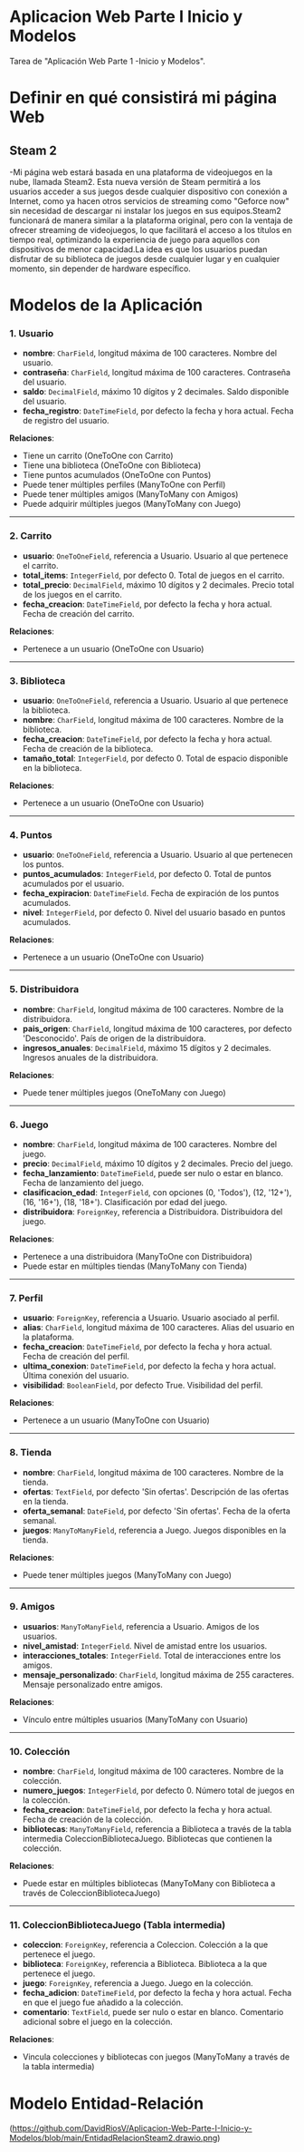 # Aplicacion Web Parte I Inicio y Modelos
Tarea de "Aplicación Web Parte 1 -Inicio y Modelos".

# Definir en qué consistirá mi página Web

## Steam  2

-Mi página web estará basada en una plataforma de videojuegos en la nube, llamada Steam2.
Esta nueva versión de Steam permitirá a los usuarios acceder a sus juegos desde cualquier dispositivo con conexión a Internet, como ya hacen otros servicios de streaming como "Geforce now" sin necesidad de descargar ni instalar los juegos en sus equipos.Steam2 funcionará de manera similar a la plataforma original, pero con la ventaja de ofrecer streaming de videojuegos, lo que facilitará el acceso a los títulos en tiempo real, optimizando la experiencia de juego para aquellos con dispositivos de menor capacidad.La idea es que los usuarios puedan disfrutar de su biblioteca de juegos desde cualquier lugar y en cualquier momento, sin depender de hardware específico.

# Modelos de la Aplicación

### 1. Usuario
- **nombre**: `CharField`, longitud máxima de 100 caracteres. Nombre del usuario.
- **contraseña**: `CharField`, longitud máxima de 100 caracteres. Contraseña del usuario.
- **saldo**: `DecimalField`, máximo 10 dígitos y 2 decimales. Saldo disponible del usuario.
- **fecha_registro**: `DateTimeField`, por defecto la fecha y hora actual. Fecha de registro del usuario.

**Relaciones**:
- Tiene un carrito (OneToOne con Carrito)
- Tiene una biblioteca (OneToOne con Biblioteca)
- Tiene puntos acumulados (OneToOne con Puntos)
- Puede tener múltiples perfiles (ManyToOne con Perfil)
- Puede tener múltiples amigos (ManyToMany con Amigos)
- Puede adquirir múltiples juegos (ManyToMany con Juego)

---

### 2. Carrito
- **usuario**: `OneToOneField`, referencia a Usuario. Usuario al que pertenece el carrito.
- **total_items**: `IntegerField`, por defecto 0. Total de juegos en el carrito.
- **total_precio**: `DecimalField`, máximo 10 dígitos y 2 decimales. Precio total de los juegos en el carrito.
- **fecha_creacion**: `DateTimeField`, por defecto la fecha y hora actual. Fecha de creación del carrito.

**Relaciones**:
- Pertenece a un usuario (OneToOne con Usuario)

---

### 3. Biblioteca
- **usuario**: `OneToOneField`, referencia a Usuario. Usuario al que pertenece la biblioteca.
- **nombre**: `CharField`, longitud máxima de 100 caracteres. Nombre de la biblioteca.
- **fecha_creacion**: `DateTimeField`, por defecto la fecha y hora actual. Fecha de creación de la biblioteca.
- **tamaño_total**: `IntegerField`, por defecto 0. Total de espacio disponible en la biblioteca.

**Relaciones**:
- Pertenece a un usuario (OneToOne con Usuario)

---

### 4. Puntos
- **usuario**: `OneToOneField`, referencia a Usuario. Usuario al que pertenecen los puntos.
- **puntos_acumulados**: `IntegerField`, por defecto 0. Total de puntos acumulados por el usuario.
- **fecha_expiracion**: `DateTimeField`. Fecha de expiración de los puntos acumulados.
- **nivel**: `IntegerField`, por defecto 0. Nivel del usuario basado en puntos acumulados.

**Relaciones**:
- Pertenece a un usuario (OneToOne con Usuario)

---

### 5. Distribuidora
- **nombre**: `CharField`, longitud máxima de 100 caracteres. Nombre de la distribuidora.
- **pais_origen**: `CharField`, longitud máxima de 100 caracteres, por defecto 'Desconocido'. País de origen de la distribuidora.
- **ingresos_anuales**: `DecimalField`, máximo 15 dígitos y 2 decimales. Ingresos anuales de la distribuidora.

**Relaciones**:
- Puede tener múltiples juegos (OneToMany con Juego)

---

### 6. Juego
- **nombre**: `CharField`, longitud máxima de 100 caracteres. Nombre del juego.
- **precio**: `DecimalField`, máximo 10 dígitos y 2 decimales. Precio del juego.
- **fecha_lanzamiento**: `DateTimeField`, puede ser nulo o estar en blanco. Fecha de lanzamiento del juego.
- **clasificacion_edad**: `IntegerField`, con opciones (0, 'Todos'), (12, '12+'), (16, '16+'), (18, '18+'). Clasificación por edad del juego.
- **distribuidora**: `ForeignKey`, referencia a Distribuidora. Distribuidora del juego.

**Relaciones**:
- Pertenece a una distribuidora (ManyToOne con Distribuidora)
- Puede estar en múltiples tiendas (ManyToMany con Tienda)

---

### 7. Perfil
- **usuario**: `ForeignKey`, referencia a Usuario. Usuario asociado al perfil.
- **alias**: `CharField`, longitud máxima de 100 caracteres. Alias del usuario en la plataforma.
- **fecha_creacion**: `DateTimeField`, por defecto la fecha y hora actual. Fecha de creación del perfil.
- **ultima_conexion**: `DateTimeField`, por defecto la fecha y hora actual. Última conexión del usuario.
- **visibilidad**: `BooleanField`, por defecto True. Visibilidad del perfil.

**Relaciones**:
- Pertenece a un usuario (ManyToOne con Usuario)

---

### 8. Tienda
- **nombre**: `CharField`, longitud máxima de 100 caracteres. Nombre de la tienda.
- **ofertas**: `TextField`, por defecto 'Sin ofertas'. Descripción de las ofertas en la tienda.
- **oferta_semanal**: `DateField`, por defecto 'Sin ofertas'. Fecha de la oferta semanal.
- **juegos**: `ManyToManyField`, referencia a Juego. Juegos disponibles en la tienda.

**Relaciones**:
- Puede tener múltiples juegos (ManyToMany con Juego)

---

### 9. Amigos
- **usuarios**: `ManyToManyField`, referencia a Usuario. Amigos de los usuarios.
- **nivel_amistad**: `IntegerField`. Nivel de amistad entre los usuarios.
- **interacciones_totales**: `IntegerField`. Total de interacciones entre los amigos.
- **mensaje_personalizado**: `CharField`, longitud máxima de 255 caracteres. Mensaje personalizado entre amigos.

**Relaciones**:
- Vínculo entre múltiples usuarios (ManyToMany con Usuario)

---

### 10. Colección
- **nombre**: `CharField`, longitud máxima de 100 caracteres. Nombre de la colección.
- **numero_juegos**: `IntegerField`, por defecto 0. Número total de juegos en la colección.
- **fecha_creacion**: `DateTimeField`, por defecto la fecha y hora actual. Fecha de creación de la colección.
- **bibliotecas**: `ManyToManyField`, referencia a Biblioteca a través de la tabla intermedia ColeccionBibliotecaJuego. Bibliotecas que contienen la colección.

**Relaciones**:
- Puede estar en múltiples bibliotecas (ManyToMany con Biblioteca a través de ColeccionBibliotecaJuego)

---

### 11. ColeccionBibliotecaJuego (Tabla intermedia)
- **coleccion**: `ForeignKey`, referencia a Coleccion. Colección a la que pertenece el juego.
- **biblioteca**: `ForeignKey`, referencia a Biblioteca. Biblioteca a la que pertenece el juego.
- **juego**: `ForeignKey`, referencia a Juego. Juego en la colección.
- **fecha_adicion**: `DateTimeField`, por defecto la fecha y hora actual. Fecha en que el juego fue añadido a la colección.
- **comentario**: `TextField`, puede ser nulo o estar en blanco. Comentario adicional sobre el juego en la colección.

**Relaciones**:
- Vincula colecciones y bibliotecas con juegos (ManyToMany a través de la tabla intermedia)

# Modelo Entidad-Relación
(https://github.com/DavidRiosV/Aplicacion-Web-Parte-I-Inicio-y-Modelos/blob/main/EntidadRelacionSteam2.drawio.png)

